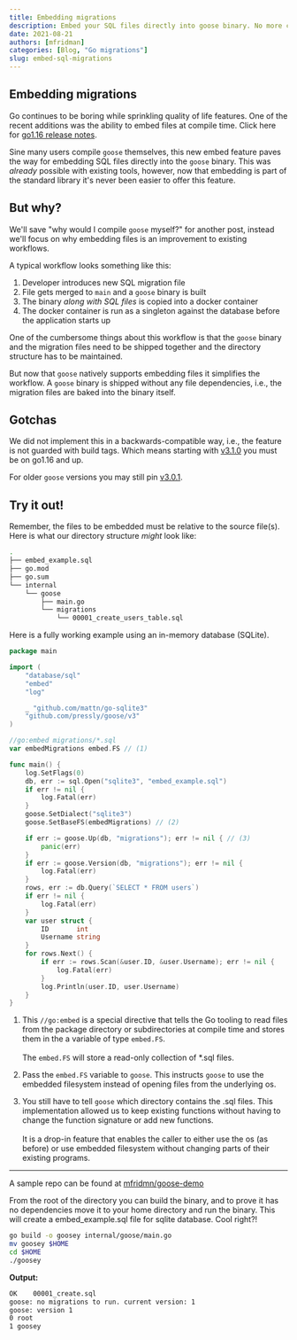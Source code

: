 ```yaml
---
title: Embedding migrations
description: Embed your SQL files directly into goose binary. No more copying files around!
date: 2021-08-21
authors: [mfridman]
categories: [Blog, "Go migrations"]
slug: embed-sql-migrations
---
```


## Embedding migrations

Go continues to be boring while sprinkling quality of life features. One of the recent additions was
the ability to embed files at compile time. Click here for
[go1.16 release notes](https://golang.org/doc/go1.16#library-embed).

Sine many users compile `goose` themselves, this new embed feature paves the way for embedding SQL
files directly into the `goose` binary. This was _already_ possible with existing tools, however,
now that embedding is part of the standard library it's never been easier to offer this feature.

<!-- more -->

## **But why?**

We'll save "why would I compile `goose` myself?" for another post, instead we'll focus on why
embedding files is an improvement to existing workflows.

A typical workflow looks something like this:

1. Developer introduces new SQL migration file
2. File gets merged to `main` and a `goose` binary is built
3. The binary _along with SQL files_ is copied into a docker container
4. The docker container is run as a singleton against the database before the application starts up

One of the cumbersome things about this workflow is that the `goose` binary and the migration files
need to be shipped together and the directory structure has to be maintained.

But now that `goose` natively supports embedding files it simplifies the workflow. A `goose` binary
is shipped without any file dependencies, i.e., the migration files are baked into the binary
itself.

## **Gotchas**

We did not implement this in a backwards-compatible way, i.e., the feature is not guarded with build
tags. Which means starting with [v3.1.0](https://github.com/pressly/goose/releases/tag/v3.1.0) you
must be on go1.16 and up.

For older `goose` versions you may still pin
[v3.0.1](https://github.com/pressly/goose/releases/tag/v3.0.1).

## **Try it out!**

Remember, the files to be embedded must be relative to the source file(s). Here is what our
directory structure _might_ look like:

```bash
.
├── embed_example.sql
├── go.mod
├── go.sum
└── internal
    └── goose
        ├── main.go
        └── migrations
            └── 00001_create_users_table.sql
```

Here is a fully working example using an in-memory database (SQLite).

```go
package main

import (
	"database/sql"
	"embed"
	"log"

	_ "github.com/mattn/go-sqlite3"
	"github.com/pressly/goose/v3"
)

//go:embed migrations/*.sql
var embedMigrations embed.FS // (1)

func main() {
	log.SetFlags(0)
	db, err := sql.Open("sqlite3", "embed_example.sql")
	if err != nil {
		log.Fatal(err)
	}
	goose.SetDialect("sqlite3")
	goose.SetBaseFS(embedMigrations) // (2)

	if err := goose.Up(db, "migrations"); err != nil { // (3)
		panic(err)
	}
	if err := goose.Version(db, "migrations"); err != nil {
		log.Fatal(err)
	}
	rows, err := db.Query(`SELECT * FROM users`)
	if err != nil {
		log.Fatal(err)
	}
	var user struct {
		ID       int
		Username string
	}
	for rows.Next() {
		if err := rows.Scan(&user.ID, &user.Username); err != nil {
			log.Fatal(err)
		}
		log.Println(user.ID, user.Username)
	}
}

```

1. This `//go:embed` is a special directive that tells the Go tooling to read files from the package
   directory or subdirectories at compile time and stores them in the a variable of type
   `embed.FS`.<br><br>The `embed.FS` will store a read-only collection of \*.sql files.

2. Pass the `embed.FS` variable to `goose`. This instructs `goose` to use the embedded filesystem
   instead of opening files from the underlying os.

3. You still have to tell `goose` which directory contains the .sql files. This implementation
   allowed us to keep existing functions without having to change the function signature or add new
   functions.<br><br>It is a drop-in feature that enables the caller to either use the os (as
   before) or use embedded filesystem without changing parts of their existing programs.

---

A sample repo can be found at [mfridmn/goose-demo](https://github.com/mfridman/goose-demo)

From the root of the directory you can build the binary, and to prove it has no dependencies move it
to your home directory and run the binary. This will create a embed_example.sql file for sqlite
database. Cool right?!

```bash
go build -o goosey internal/goose/main.go
mv goosey $HOME
cd $HOME
./goosey
```

**Output:**

```bash
OK    00001_create.sql
goose: no migrations to run. current version: 1
goose: version 1
0 root
1 goosey
```
